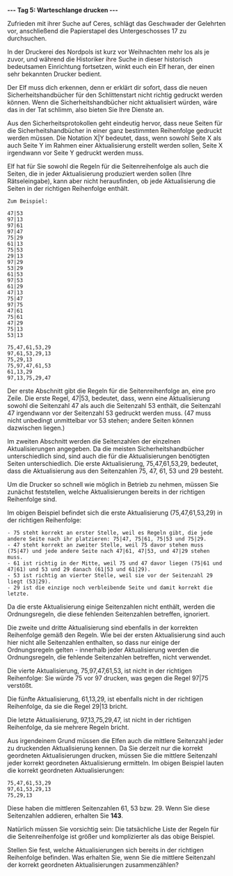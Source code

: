 **--- Tag 5: Warteschlange drucken ---**

Zufrieden mit ihrer Suche auf Ceres, schlägt das Geschwader der Gelehrten vor, anschließend die Papierstapel des Untergeschosses 17 zu durchsuchen.

In der Druckerei des Nordpols ist kurz vor Weihnachten mehr los als je zuvor, und während die Historiker ihre Suche in dieser historisch bedeutsamen Einrichtung fortsetzen, winkt euch ein Elf heran, der einen sehr bekannten Drucker bedient.

Der Elf muss dich erkennen, denn er erklärt dir sofort, dass die neuen Sicherheitshandbücher für den Schlittenstart nicht richtig gedruckt werden können. Wenn die Sicherheitshandbücher nicht aktualisiert würden, wäre das in der Tat schlimm, also bieten Sie Ihre Dienste an.

Aus den Sicherheitsprotokollen geht eindeutig hervor, dass neue Seiten für die Sicherheitshandbücher in einer ganz bestimmten Reihenfolge gedruckt werden müssen. Die Notation X|Y bedeutet, dass, wenn sowohl Seite X als auch Seite Y im Rahmen einer Aktualisierung erstellt werden sollen, Seite X irgendwann vor Seite Y gedruckt werden muss.

Elf hat für Sie sowohl die Regeln für die Seitenreihenfolge als auch die Seiten, die in jeder Aktualisierung produziert werden sollen (Ihre Rätseleingabe), kann aber nicht herausfinden, ob jede Aktualisierung die Seiten in der richtigen Reihenfolge enthält.

```
Zum Beispiel:

47|53
97|13
97|61
97|47
75|29
61|13
75|53
29|13
97|29
53|29
61|53
97|53
61|29
47|13
75|47
97|75
47|61
75|61
47|29
75|13
53|13

75,47,61,53,29
97,61,53,29,13
75,29,13
75,97,47,61,53
61,13,29
97,13,75,29,47
```

Der erste Abschnitt gibt die Regeln für die Seitenreihenfolge an, eine pro Zeile. Die erste Regel, 47|53, bedeutet, dass, wenn eine Aktualisierung sowohl die Seitenzahl 47 als auch die Seitenzahl 53 enthält, die Seitenzahl 47 irgendwann vor der Seitenzahl 53 gedruckt werden muss. (47 muss nicht unbedingt unmittelbar vor 53 stehen; andere Seiten können dazwischen liegen.)

Im zweiten Abschnitt werden die Seitenzahlen der einzelnen Aktualisierungen angegeben. Da die meisten Sicherheitshandbücher unterschiedlich sind, sind auch die für die Aktualisierungen benötigten Seiten unterschiedlich. Die erste Aktualisierung, 75,47,61,53,29, bedeutet, dass die Aktualisierung aus den Seitenzahlen 75, 47, 61, 53 und 29 besteht.

Um die Drucker so schnell wie möglich in Betrieb zu nehmen, müssen Sie zunächst feststellen, welche Aktualisierungen bereits in der richtigen Reihenfolge sind.

Im obigen Beispiel befindet sich die erste Aktualisierung (75,47,61,53,29) in der richtigen Reihenfolge:

```
- 75 steht korrekt an erster Stelle, weil es Regeln gibt, die jede andere Seite nach ihr platzieren: 75|47, 75|61, 75|53 und 75|29.
- 47 steht korrekt an zweiter Stelle, weil 75 davor stehen muss (75|47) und jede andere Seite nach 47|61, 47|53, und 47|29 stehen muss.
- 61 ist richtig in der Mitte, weil 75 und 47 davor liegen (75|61 und 47|61) und 53 und 29 danach (61|53 und 61|29).
- 53 ist richtig an vierter Stelle, weil sie vor der Seitenzahl 29 liegt (53|29).
- 29 ist die einzige noch verbleibende Seite und damit korrekt die letzte.
```

Da die erste Aktualisierung einige Seitenzahlen nicht enthält, werden die Ordnungsregeln, die diese fehlenden Seitenzahlen betreffen, ignoriert.

Die zweite und dritte Aktualisierung sind ebenfalls in der korrekten Reihenfolge gemäß den Regeln. Wie bei der ersten Aktualisierung sind auch hier nicht alle Seitenzahlen enthalten, so dass nur einige der Ordnungsregeln gelten - innerhalb jeder Aktualisierung werden die Ordnungsregeln, die fehlende Seitenzahlen betreffen, nicht verwendet.

Die vierte Aktualisierung, 75,97,47,61,53, ist nicht in der richtigen Reihenfolge: Sie würde 75 vor 97 drucken, was gegen die Regel 97|75 verstößt.

Die fünfte Aktualisierung, 61,13,29, ist ebenfalls nicht in der richtigen Reihenfolge, da sie die Regel 29|13 bricht.

Die letzte Aktualisierung, 97,13,75,29,47, ist nicht in der richtigen Reihenfolge, da sie mehrere Regeln bricht.

Aus irgendeinem Grund müssen die Elfen auch die mittlere Seitenzahl jeder zu druckenden Aktualisierung kennen. Da Sie derzeit nur die korrekt geordneten Aktualisierungen drucken, müssen Sie die mittlere Seitenzahl jeder korrekt geordneten Aktualisierung ermitteln. Im obigen Beispiel lauten die korrekt geordneten Aktualisierungen:

```
75,47,61,53,29
97,61,53,29,13
75,29,13
```

Diese haben die mittleren Seitenzahlen 61, 53 bzw. 29. Wenn Sie diese Seitenzahlen addieren, erhalten Sie **143**.

Natürlich müssen Sie vorsichtig sein: Die tatsächliche Liste der Regeln für die Seitenreihenfolge ist größer und komplizierter als das obige Beispiel.

Stellen Sie fest, welche Aktualisierungen sich bereits in der richtigen Reihenfolge befinden.
Was erhalten Sie, wenn Sie die mittlere Seitenzahl der korrekt geordneten Aktualisierungen zusammenzählen?
